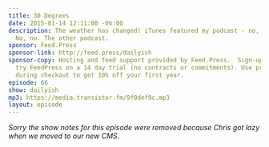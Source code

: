 ```yaml
---
title: 30 Degrees
date: 2015-01-14 12:11:00 -06:00
description: The weather has changed! iTunes featured my podcast - no, the other podcast.
  No, no. The other podcast.
sponsor: Feed.Press
sponsor-link: http://feed.press/dailyish
sponsor-copy: Hosting and feed support provided by Feed.Press.  Sign-up today and
  try FeedPress on a 14 day trial (no contracts or commitments). Use promo code "dailyish"
  during checkout to get 10% off your first year.
episode: 66
show: dailyish
mp3: https://media.transistor.fm/9f0def9c.mp3
layout: episode
---
```


<em>Sorry the show notes for this episode were removed because Chris got lazy when we moved to our new CMS</em>.
